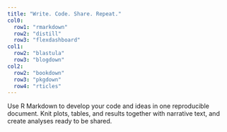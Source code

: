 ```yaml
---
title: "Write. Code. Share. Repeat."
col0:
  row1: "rmarkdown"
  row2: "distill"
  row3: "flexdashboard"
col1:
  row2: "blastula"
  row3: "blogdown"
col2:
  row2: "bookdown"
  row3: "pkgdown"
  row4: "rticles"
---
```


Use R Markdown to develop your code and ideas in one reproducible document. Knit plots, tables, and results together with narrative text, and create analyses ready to be shared.